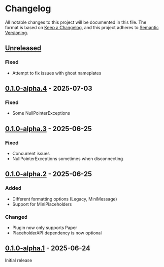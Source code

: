 # Changelog

All notable changes to this project will be documented in this file.
The format is based on [Keep a Changelog](https://keepachangelog.com/en/1.1.0/),
and this project adheres to [Semantic Versioning](https://semver.org/spec/v2.0.0.html).

## [Unreleased]

### Fixed

- Attempt to fix issues with ghost nameplates

## [0.1.0-alpha.4] - 2025-07-03

### Fixed

- Some NullPointerExceptions

## [0.1.0-alpha.3] - 2025-06-25

### Fixed

- Concurrent issues
- NullPointerExceptions sometimes when disconnecting

## [0.1.0-alpha.2] - 2025-06-25

### Added

- Different formatting options (Legacy, MiniMessage)
- Support for MiniPlaceholders

### Changed

- Plugin now only supports Paper
- PlaceholderAPI dependency is now optional

## [0.1.0-alpha.1] - 2025-06-24

Initial release

[Unreleased]: https://github.com/pandier/frosted-nameplates/compare/v0.1.0-alpha.4...HEAD
[0.1.0-alpha.4]: https://github.com/pandier/frosted-nameplates/compare/v0.1.0-alpha.3...v0.1.0-alpha.4
[0.1.0-alpha.3]: https://github.com/pandier/frosted-nameplates/compare/v0.1.0-alpha.2...v0.1.0-alpha.3
[0.1.0-alpha.2]: https://github.com/pandier/frosted-nameplates/compare/v0.1.0-alpha.1...v0.1.0-alpha.2
[0.1.0-alpha.1]: https://github.com/pandier/frosted-nameplates/commits/v0.1.0-alpha.1
